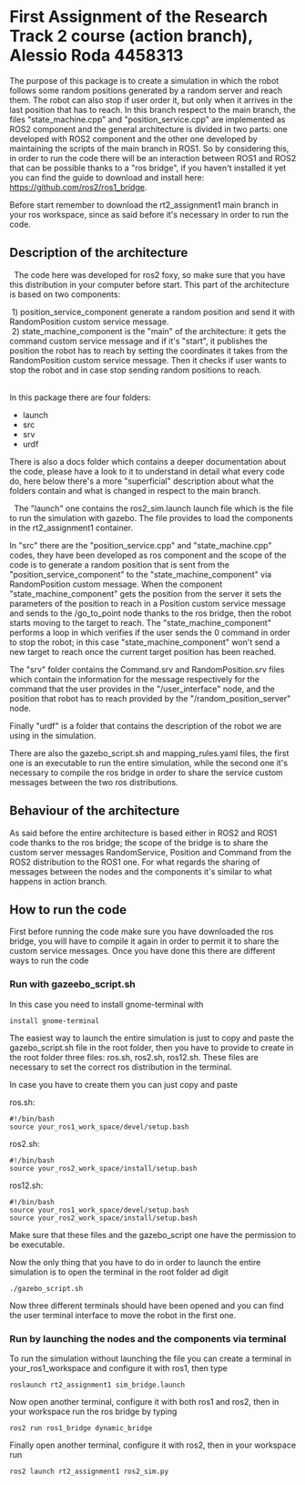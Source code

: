 # First Assignment of the Research Track 2 course (action branch), Alessio Roda 4458313

The purpose of this package is to create a simulation in which the robot follows some random positions generated by a random server and reach them.
The robot can also stop if user order it, but only when it arrives in the last position that has to reach.
In this branch respect to the main branch, the files "state_machine.cpp" and "position_service.cpp" are implemented as ROS2 component and the general architecture is divided in two parts: one developed with ROS2 component and the other one developed by maintaining the scripts of the main branch in ROS1.
So by considering this, in order to run the code there will be an interaction between ROS1 and ROS2 that can be possible thanks to a "ros bridge", if you haven't installed it yet you can find the guide to download and install here: https://github.com/ros2/ros1_bridge.

Before start remember to download the rt2_assignment1 main branch in your ros workspace, since as said before it's necessary in order to run the code. 

## Description of the architecture
 
The code here was developed for ros2 foxy, so make sure that you have this distribution in your computer before start. This part of the architecture is based on two components:
 
 
 1) position_service_component generate a random position and send it with RandomPosition custom service message.      
 2) state_machine_component is the "main" of the architecture: it gets the command custom service message and if it's "start", it publishes the position the robot has to reach by setting the coordinates it takes from the RandomPosition custom service message. Then it checks if user wants to stop the robot and in case stop sending random positions to reach.                            
 
 
In this package there are four folders:                       

* launch
* src
* srv
* urdf

There is also a docs folder which contains a deeper documentation about the code, please have a look to it to understand in detail what every code do, here below there's a more "superficial" description about what the folders contain and what is changed in respect to the main branch.

 
The "launch" one contains the ros2_sim.launch launch file which is the file to run the simulation with gazebo. The file provides to load the components in the rt2_assignment1 container.

In "src" there are the "position_service.cpp" and "state_machine.cpp" codes, they have been developed as ros component and the scope of the code is to generate a random position that is sent from the "position_service_component" to the "state_machine_component" via RandomPosition custom message. When the component "state_machine_component" gets the position from the server it sets the parameters of the position to reach in a Position custom service message and sends to the /go_to_point node thanks to the ros bridge, then the robot starts moving to the target to reach. The "state_machine_component" performs a loop in which verifies if the user sends the 0 command in order to stop the robot; in this case "state_machine_component" won't send a new target to reach once the current target position has been reached.  

The "srv" folder contains the Command.srv and RandomPosition.srv files which contain the information for the message respectively for the command that the user provides in the "/user_interface" node, and the position that robot has to reach provided by the "/random_position_server" node.

Finally "urdf" is a folder that contains the description of the robot we are using in the simulation.

There are also the gazebo_script.sh and mapping_rules.yaml files, the first one is an executable to run the entire simulation, while the second one it's necessary to compile the ros bridge in order to share the service custom messages between the two ros distributions.

## Behaviour of the architecture

As said before the entire architecture is based either in ROS2 and ROS1 code thanks to the ros bridge; the scope of the bridge is to share the custom server messages RandomService, Position and Command from the ROS2 distribution to the ROS1 one. For what regards the sharing of messages between the nodes and the components it's similar to what happens in action branch.

## How to run the code

First before running the code make sure you have downloaded the ros bridge, you will have to compile it again in order to permit it to share the custom service messages. Once you have done this there are different ways to run the code

### Run with gazeebo_script.sh

In this case you need to install gnome-terminal with

```
install gnome-terminal
```

The easiest way to launch the entire simulation is just to copy and paste the gazebo_script.sh file in the root folder, then you have to provide to create in the root folder three files: ros.sh, ros2.sh, ros12.sh. These files are necessary to set the correct ros distribution in the terminal.  


In case you have to create them you can just copy and paste 

ros.sh:
```
#!/bin/bash
source your_ros1_work_space/devel/setup.bash
```

ros2.sh:
```
#!/bin/bash
source your_ros2_work_space/install/setup.bash
```
ros12.sh:

```
#!/bin/bash
source your_ros1_work_space/devel/setup.bash
source your_ros2_work_space/install/setup.bash
```
Make sure that these files and the gazebo_script one have the permission to be executable.

Now the only thing that you have to do in order to launch the entire simulation is to open the terminal in the root folder ad digit 

```
./gazebo_script.sh
```

Now three different terminals should have been opened and you can find the user terminal interface to move the robot in the first one.

### Run by launching the nodes and the components via terminal

To run the simulation without launching the file you can create a terminal in your_ros1_workspace and configure it with ros1, then type 

```
roslaunch rt2_assignment1 sim_bridge.launch
```
Now open another terminal, configure it with both ros1 and ros2, then in your workspace run the ros bridge by typing

```
ros2 run ros1_bridge dynamic_bridge
```
Finally open another terminal, configure it with ros2, then in your workspace run

```
ros2 launch rt2_assignment1 ros2_sim.py
```
